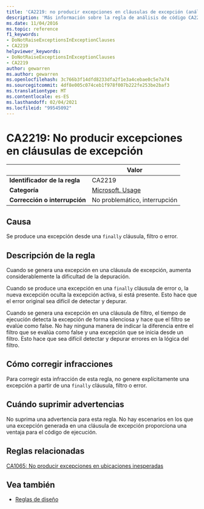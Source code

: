 ```yaml
---
title: 'CA2219: no producir excepciones en cláusulas de excepción (análisis de código)'
description: 'Más información sobre la regla de análisis de código CA2219: no generar excepciones en cláusulas de excepción'
ms.date: 11/04/2016
ms.topic: reference
f1_keywords:
- DoNotRaiseExceptionsInExceptionClauses
- CA2219
helpviewer_keywords:
- DoNotRaiseExceptionsInExceptionClauses
- CA2219
author: gewarren
ms.author: gewarren
ms.openlocfilehash: 3c766b3f14dfd8233dfa2f1e3a4cebae0c5e7a74
ms.sourcegitcommit: 4df8e005c074ceb1f978f007b222fe253be2baf3
ms.translationtype: MT
ms.contentlocale: es-ES
ms.lasthandoff: 02/04/2021
ms.locfileid: "99545092"
---
```

# <a name="ca2219-do-not-raise-exceptions-in-exception-clauses"></a>CA2219: No producir excepciones en cláusulas de excepción

| | Valor |
|-|-|
| **Identificador de la regla** |CA2219|
| **Categoría** |[Microsoft. Usage](usage-warnings.md)|
| **Corrección o interrupción** |No problemático, interrupción|

## <a name="cause"></a>Causa

Se produce una excepción desde una `finally` cláusula, filtro o error.

## <a name="rule-description"></a>Descripción de la regla

Cuando se genera una excepción en una cláusula de excepción, aumenta considerablemente la dificultad de la depuración.

Cuando se produce una excepción en una `finally` cláusula de error o, la nueva excepción oculta la excepción activa, si está presente. Esto hace que el error original sea difícil de detectar y depurar.

Cuando se genera una excepción en una cláusula de filtro, el tiempo de ejecución detecta la excepción de forma silenciosa y hace que el filtro se evalúe como false. No hay ninguna manera de indicar la diferencia entre el filtro que se evalúa como false y una excepción que se inicia desde un filtro. Esto hace que sea difícil detectar y depurar errores en la lógica del filtro.

## <a name="how-to-fix-violations"></a>Cómo corregir infracciones

Para corregir esta infracción de esta regla, no genere explícitamente una excepción a partir de una `finally` cláusula, filtro o error.

## <a name="when-to-suppress-warnings"></a>Cuándo suprimir advertencias

No suprima una advertencia para esta regla. No hay escenarios en los que una excepción generada en una cláusula de excepción proporciona una ventaja para el código de ejecución.

## <a name="related-rules"></a>Reglas relacionadas

[CA1065: No producir excepciones en ubicaciones inesperadas](ca1065.md)

## <a name="see-also"></a>Vea también

- [Reglas de diseño](design-warnings.md)
